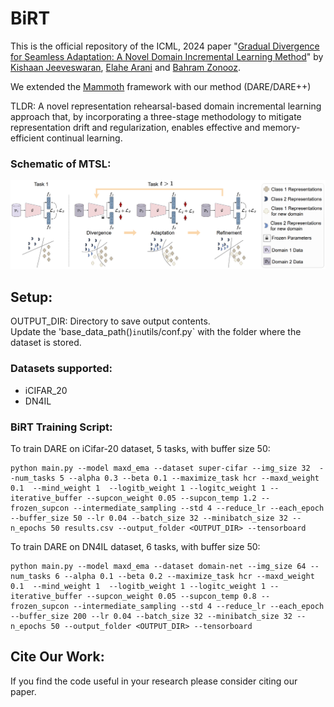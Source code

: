 # BiRT

This is the official repository of the ICML, 2024 paper "[Gradual Divergence for Seamless Adaptation: A Novel Domain Incremental Learning Method](https://arxiv.org/abs/2305.04769)" by [Kishaan Jeeveswaran](https://scholar.google.com/citations?user=JcqW3_QAAAAJ&hl=en), [Elahe Arani](https://scholar.google.com/citations?user=e_I_v6cAAAAJ&hl=en) and [Bahram Zonooz](https://scholar.google.com/citations?hl=en&user=FZmIlY8AAAAJ).

We extended the [Mammoth](https://github.com/aimagelab/mammoth) framework with our method (DARE/DARE++)

TLDR: A novel representation rehearsal-based domain incremental learning approach that, by incorporating a three-stage methodology to mitigate representation drift and regularization, enables effective and memory-efficient continual learning.

### Schematic of MTSL:
![image info](./images/dare.png)

## Setup:

OUTPUT_DIR: Directory to save output contents.<br />
Update the 'base_data_path()` in `utils/conf.py` with the folder where the dataset is stored.<br />

### Datasets supported: <br />

* iCIFAR_20
* DN4IL


### BiRT Training Script:

To train DARE on iCifar-20 dataset, 5 tasks, with buffer size 50: 
```
python main.py --model maxd_ema --dataset super-cifar --img_size 32  --num_tasks 5 --alpha 0.3 --beta 0.1 --maximize_task hcr --maxd_weight 0.1  --mind_weight 1  --logitb_weight 1 --logitc_weight 1 --iterative_buffer --supcon_weight 0.05 --supcon_temp 1.2 --frozen_supcon --intermediate_sampling --std 4 --reduce_lr --each_epoch --buffer_size 50 --lr 0.04 --batch_size 32 --minibatch_size 32 --n_epochs 50 results.csv --output_folder <OUTPUT_DIR> --tensorboard
```

To train DARE on DN4IL dataset, 6 tasks, with buffer size 50: 
```
python main.py --model maxd_ema --dataset domain-net --img_size 64 --num_tasks 6 --alpha 0.1 --beta 0.2 --maximize_task hcr --maxd_weight 0.1  --mind_weight 1  --logitb_weight 1 --logitc_weight 1 --iterative_buffer --supcon_weight 0.05 --supcon_temp 0.8 --frozen_supcon --intermediate_sampling --std 4 --reduce_lr --each_epoch --buffer_size 200 --lr 0.04 --batch_size 32 --minibatch_size 32 --n_epochs 50 --output_folder <OUTPUT_DIR> --tensorboard
```


## Cite Our Work:

If you find the code useful in your research please consider citing our paper.
